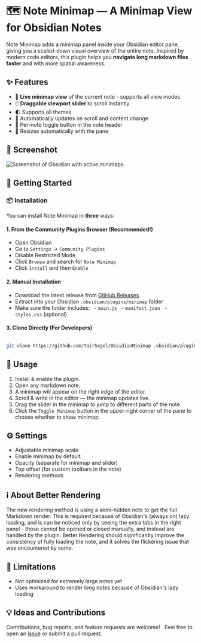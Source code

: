 # 🗺️ Note Minimap — A Minimap View for Obsidian Notes

Note Minimap adds a minimap panel inside your Obsidian editor pane, giving you a scaled-down visual overview of the entire note. Inspired by modern code editors, this plugin helps you **navigate long markdown files faster** and with more spatial awareness.

## ✨ Features

- 🔎 **Live minimap view** of the current note - supports all view modes
- 🖱️ **Draggable viewport slider** to scroll instantly
- 🌓 Supports all themes
- 💠 Automatically updates on scroll and content change
- 🔁 Per-note toggle button in the note header
- 📏 Resizes automatically with the pane

## 📸 Screenshot

![Screenshot of Obsidian with active minimaps.](/screenshot.png)

## 🚀 Getting Started

### 📦 Installation

You can install Note Minimap in **three** ways:
#### 1. From the Community Plugins Browser (Recommended!)

- Open Obsidian
- Go to `Settings` → `Community Plugins`
- Disable Restricted Mode
- Click `Browse` and search for `Note Minimap`
- Click `Install` and then `Enable`
#### 2. Manual Installation

- Download the latest release from [GitHub Releases](https://github.com/YairSegel/ObsidianMinimap/releases)
- Extract into your Obsidian `.obsidian/plugins/minimap` folder
- Make sure the folder includes:
  - `main.js`
  - `manifest.json`
  - `styles.css` (optional)
#### 3. Clone Directly (For Developers)

```bash

git clone https://github.com/YairSegel/ObsidianMinimap .obsidian/plugins/note-minimap

```

## 🧪 Usage

1. Install & enable the plugin.
2. Open any markdown note.
3. A minimap will appear on the right edge of the editor.
4. Scroll & write in the editor — the minimap updates live.
5. Drag the slider in the minimap to jump to different parts of the note.
6. Click the `Toggle Minimap` button in the upper-right corner of the pane to choose whether to show minimap.

## ⚙️ Settings 

- Adjustable minimap scale
- Enable minimap by default
- Opacity (separate for minimap and slider)
- Top offset (for custom toolbars in the note)
- Rendering methods

## ℹ️ About Better Rendering

The new rendering method is using a semi-hidden note to get the full Markdown render. This is required because of Obsidian's (always on) lazy loading, and is can be noticed only by seeing the extra tabs in the right panel - those cannot be opened or closed manually, and instead are handled by the plugin.
Better Rendering should significantly improve the consistency of fully loading the note, and it solves the flickering issue that was encountered by some.

## 📌 Limitations

- Not optimized for extremely large notes yet
- Uses workaround to render long notes because of Obsidian's lazy loading  

## 💡 Ideas and Contributions

Contributions, bug reports, and feature requests are welcome!  
Feel free to open an [issue](https://github.com/YairSegel/ObsidianMinimap/issues) or submit a pull request.
